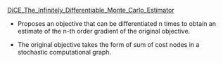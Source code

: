 [DiCE_The_Infinitely_Differentiable_Monte_Carlo_Estimator](DiCE_The_Infinitely_Differentiable_Monte_Carlo_Estimator.pdf)

- Proposes an objective that can be differentiated n times to obtain an estimate of the n-th order gradient of the original objective.

- The original objective takes the form of sum of cost nodes in a stochastic computational graph.
